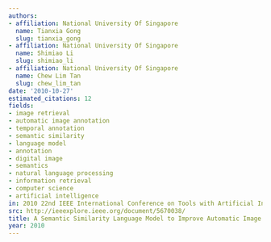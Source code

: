 ```yaml
---
authors:
- affiliation: National University Of Singapore
  name: Tianxia Gong
  slug: tianxia_gong
- affiliation: National University Of Singapore
  name: Shimiao Li
  slug: shimiao_li
- affiliation: National University Of Singapore
  name: Chew Lim Tan
  slug: chew_lim_tan
date: '2010-10-27'
estimated_citations: 12
fields:
- image retrieval
- automatic image annotation
- temporal annotation
- semantic similarity
- language model
- annotation
- digital image
- semantics
- natural language processing
- information retrieval
- computer science
- artificial intelligence
in: 2010 22nd IEEE International Conference on Tools with Artificial Intelligence
src: http://ieeexplore.ieee.org/document/5670038/
title: A Semantic Similarity Language Model to Improve Automatic Image Annotation
year: 2010
---
```

